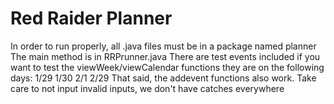 # Red Raider Planner
In order to run properly, all .java files must be in a package named planner
The main method is in RRPrunner.java
There are test events included if you want to test the viewWeek/viewCalendar functions
they are on the following days:
    1/29
    1/30
    2/1
    2/29
That said, the addevent functions also work.  Take care to not input invalid inputs, we don't have catches everywhere

